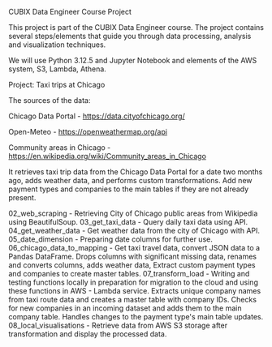 CUBIX Data Engineer Course Project

This project is part of the CUBIX Data Engineer course. The project contains several steps/elements that guide you through data processing, analysis and visualization techniques.

We will use Python 3.12.5 and Jupyter Notebook and elements of the AWS system, S3, Lambda, Athena.



Project: Taxi trips at Chicago

The sources of the data:

  Chicago Data Portal - https://data.cityofchicago.org/

  Open-Meteo - https://openweathermap.org/api

  Community areas in Chicago - https://en.wikipedia.org/wiki/Community_areas_in_Chicago



It retrieves taxi trip data from the Chicago Data Portal for a date two months ago, adds weather data, and performs custom transformations.
Add new payment types and companies to the main tables if they are not already present.



02_web_scraping - Retrieving City of Chicago public areas from Wikipedia using BeautifulSoup.
03_get_taxi_data - Query daily taxi data using API.
04_get_weather_data - Get weather data from the city of Chicago with API.
05_date_dimension - Preparing date columns for further use.
06_chicago_data_to_mapping - Get taxi travel data, convert JSON data to a Pandas DataFrame. 
        Drops columns with significant missing data, renames and converts columns, adds weather data,
        Extract custom payment types and companies to create master tables.
07_transform_load - Writing and testing functions locally in preparation for migration to the cloud and using these functions in AWS - Lambda service.
        Extracts unique company names from taxi route data and creates a master table with company IDs. Checks for new companies in an incoming dataset and adds them to the main company table. Handles changes to the payment type's main table updates.
08_local_visualisations - Retrieve data from AWS S3 storage after transformation and display the processed data.



